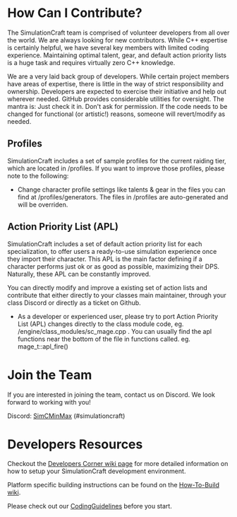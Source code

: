 
# How Can I Contribute?

The SimulationCraft team is comprised of volunteer developers from all over the world. We are always looking for new contributors.
While C++ expertise is certainly helpful, we have several key members with limited coding experience.
Maintaining optimal talent, gear, and default action priority lists is a huge task and requires virtually zero C++ knowledge.

We are a very laid back group of developers. While certain project members have areas of expertise, 
there is little in the way of strict responsibility and ownership. Developers are expected to exercise their 
initiative and help out wherever needed. GitHub provides considerable utilities for oversight. 
The mantra is: Just check it in. Don't ask for permission. If the code needs to be changed for functional (or artistic!) reasons,
someone will revert/modify as needed.

## Profiles
SimulationCraft includes a set of sample profiles for the current raiding tier, which are located in /profiles.
If you want to improve those profiles, please note to the following:
 * Change character profile settings like talents & gear in the files you can find at /profiles/generators.
   The files in /profiles are auto-generated and will be overriden.

## Action Priority List (APL)
SimulationCraft includes a set of default action priority list for each specialization, to offer users a ready-to-use 
simulation experience once they import their character. This APL is the main factor defining if a character performs just ok 
or as good as possible, maximizing their DPS. Naturally, these APL can be constantly improved.

You can directly modify and improve a existing set of action lists and contribute that either directly to your classes main 
maintainer, through your class Discord or directly as a ticket on Github.

 * As a developer or experienced user, please try to port Action Priority List (APL) changes directly to the class module code,
   eg. /engine/class_modules/sc_mage.cpp . You can usually find the apl functions near the bottom of the file in functions 
   called. eg. mage_t::apl_fire()

# Join the Team

If you are interested in joining the team, contact us on Discord. We look forward to working with you!

Discord: [SimCMinMax](https://discord.gg/tFR2uvK) (#simulationcraft)

# Developers Resources
Checkout the [Developers Corner wiki page](../../wiki/Participate) for more detailed information on how to setup your 
SimulationCraft development environment.

Platform specific building instructions can be found on the [How-To-Build wiki](../../wiki/HowToBuild).

Please check out our [CodingGuidelines](../../wiki/CodingGuidelines) before you start.
